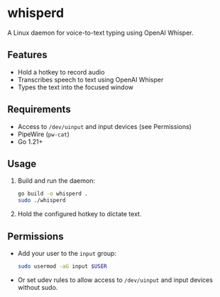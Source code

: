 # whisperd

A Linux daemon for voice-to-text typing using OpenAI Whisper.

## Features
- Hold a hotkey to record audio
- Transcribes speech to text using OpenAI Whisper
- Types the text into the focused window

## Requirements
- Access to `/dev/uinput` and input devices (see Permissions)
- PipeWire (`pw-cat`)
- Go 1.21+

## Usage
1. Build and run the daemon:
   ```sh
   go build -o whisperd .
   sudo ./whisperd
   ```
2. Hold the configured hotkey to dictate text.

## Permissions
- Add your user to the `input` group:
  ```sh
  sudo usermod -aG input $USER
  ```
- Or set udev rules to allow access to `/dev/uinput` and input devices without sudo. 